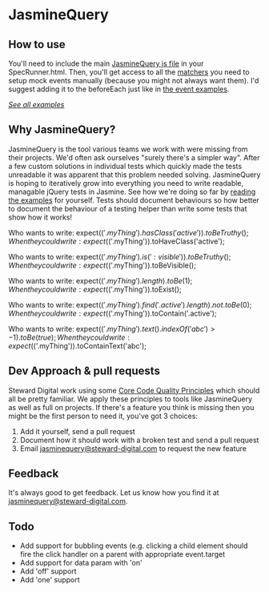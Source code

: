 JasmineQuery
===

How to use
---

You'll need to include the main [JasmineQuery js file](src/JasmineQuery.js) in your SpecRunner.html.  Then, you'll get access to all the [matchers](test/jasmine/spec/examples/matchers.js) you need to setup mock events manually (because you might not always want them).  I'd suggest adding it to the beforeEach just like in [the event examples](test/jasmine/spec/examples/events.js).

*[See all examples](test/jasmine/spec/examples)*

Why JasmineQuery?
---

JasmineQuery is the tool various teams we work with were missing from their projects.  We'd often ask ourselves "surely there's a simpler way".  After a few custom solutions in individual tests which quickly made the tests unreadable it was apparent that this problem needed solving.  JasmineQuery is hoping to iteratively grow into everything you need to write readable, managable jQuery tests in Jasmine.  See how we're doing so far by [reading the examples](test/jasmine/spec/examples) for yourself.  Tests should document behaviours so how better to document the behaviour of a testing helper than write some tests that show how it works!

Who wants to write:
expect($('.myThing').hasClass('active')).toBeTruthy();
When they could write:
expect($('.myThing')).toHaveClass('active');

Who wants to write:
expect($('.myThing').is(':visible')).toBeTruthy();
When they could write:
expect($('.myThing')).toBeVisible();

Who wants to write:
expect($('.myThing').length).toBe(1);
When they could write:
expect($('.myThing')).toExist();

Who wants to write:
expect($('.myThing').find('.active').length).not.toBe(0);
When they could write:
expect($('.myThing')).toContain('.active');

Who wants to write:
expect($('.myThing').text().indexOf('abc') > -1).toBe(true);
When they could write:
expect($('.myThing')).toContainText('abc');

Dev Approach & pull requests
---

Steward Digital work using some [Core Code Quality Principles](http://steward-digital.com/ccqp) which should all be pretty familiar.  We apply these principles to tools like JasmineQuery as well as full on projects.  If there's a feature you think is missing then you might be the first person to need it, you've got 3 choices:

1. Add it yourself, send a pull request
2. Document how it should work with a broken test and send a pull request
3. Email jasminequery@steward-digital.com to request the new feature

Feedback
---

It's always good to get feedback.  Let us know how you find it at jasminequery@steward-digital.com.

Todo
---
 - Add support for bubbling events (e.g. clicking a child element should fire the click handler on a parent with appropriate event.target
 - Add support for data param with 'on'
 - Add 'off' support
 - Add 'one' support
